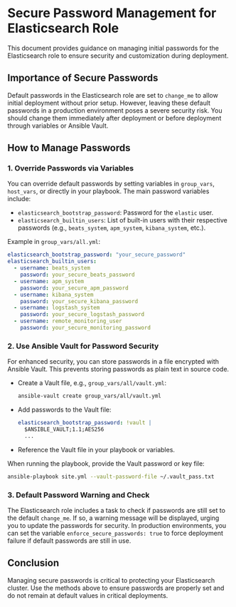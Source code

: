 # Secure Password Management for Elasticsearch Role

This document provides guidance on managing initial passwords for the Elasticsearch role to ensure security and customization during deployment.

## Importance of Secure Passwords

Default passwords in the Elasticsearch role are set to `change_me` to allow initial deployment without prior setup. However, leaving these default passwords in a production environment poses a severe security risk. You should change them immediately after deployment or before deployment through variables or Ansible Vault.

## How to Manage Passwords

### 1. Override Passwords via Variables

You can override default passwords by setting variables in `group_vars`, `host_vars`, or directly in your playbook. The main password variables include:

- `elasticsearch_bootstrap_password`: Password for the `elastic` user.
- `elasticsearch_builtin_users`: List of built-in users with their respective passwords (e.g., `beats_system`, `apm_system`, `kibana_system`, etc.).

Example in `group_vars/all.yml`:
```yaml
elasticsearch_bootstrap_password: "your_secure_password"
elasticsearch_builtin_users:
  - username: beats_system
    password: your_secure_beats_password
  - username: apm_system
    password: your_secure_apm_password
  - username: kibana_system
    password: your_secure_kibana_password
  - username: logstash_system
    password: your_secure_logstash_password
  - username: remote_monitoring_user
    password: your_secure_monitoring_password
```

### 2. Use Ansible Vault for Password Security

For enhanced security, you can store passwords in a file encrypted with Ansible Vault. This prevents storing passwords as plain text in source code.

- Create a Vault file, e.g., `group_vars/all/vault.yml`:
  ```bash
  ansible-vault create group_vars/all/vault.yml
  ```
- Add passwords to the Vault file:
  ```yaml
  elasticsearch_bootstrap_password: !vault |
    $ANSIBLE_VAULT;1.1;AES256
    ...
  ```
- Reference the Vault file in your playbook or variables.

When running the playbook, provide the Vault password or key file:
```bash
ansible-playbook site.yml --vault-password-file ~/.vault_pass.txt
```

### 3. Default Password Warning and Check

The Elasticsearch role includes a task to check if passwords are still set to the default `change_me`. If so, a warning message will be displayed, urging you to update the passwords for security. In production environments, you can set the variable `enforce_secure_passwords: true` to force deployment failure if default passwords are still in use.

## Conclusion

Managing secure passwords is critical to protecting your Elasticsearch cluster. Use the methods above to ensure passwords are properly set and do not remain at default values in critical deployments.
